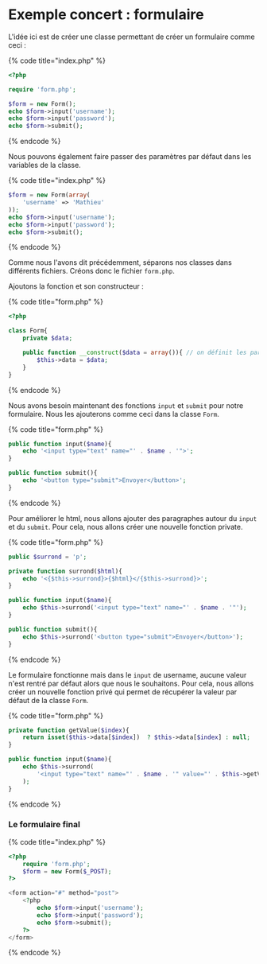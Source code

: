 # Exemple concert : formulaire

L'idée ici est de créer une classe permettant de créer un formulaire comme ceci :&#x20;

{% code title="index.php" %}
```php
<?php

require 'form.php';

$form = new Form();
echo $form->input('username');
echo $form->input('password');
echo $form->submit();
```
{% endcode %}

Nous pouvons également faire passer des paramètres par défaut dans les variables de la classe.

{% code title="index.php" %}
```php
$form = new Form(array(
    'username' => 'Mathieu'
));
echo $form->input('username');
echo $form->input('password');
echo $form->submit();
```
{% endcode %}

Comme nous l'avons dit précédemment, séparons nos classes dans différents fichiers. Créons donc le fichier `form.php`.

Ajoutons la fonction et son constructeur :&#x20;

{% code title="form.php" %}
```php
<?php

class Form{
    private $data;

    public function __construct($data = array()){ // on définit les paramètres vide par défaut
        $this->data = $data;
    }
}
```
{% endcode %}

Nous avons besoin maintenant des fonctions `input` et `submit` pour notre formulaire. Nous les ajouterons comme ceci dans la classe `Form`.

{% code title="form.php" %}
```php
public function input($name){
    echo '<input type="text" name="' . $name . '">';
}

public function submit(){
    echo '<button type="submit">Envoyer</button>';
}
```
{% endcode %}

Pour améliorer le html, nous allons ajouter des paragraphes autour du `input` et du `submit`. Pour cela, nous allons créer une nouvelle fonction private.

{% code title="form.php" %}
```php
public $surrond = 'p';

private function surrond($html){
    echo '<{$this->surrond}>{$html}</{$this->surrond}>';
}

public function input($name){
    echo $this->surrond('<input type="text" name="' . $name . '"');
}

public function submit(){
    echo $this->surrond('<button type="submit">Envoyer</button>');
}
```
{% endcode %}

Le formulaire fonctionne mais dans le `input` de username, aucune valeur n'est rentré par défaut alors que nous le souhaitons. Pour cela, nous allons créer un nouvelle fonction privé qui permet de récupérer la valeur par défaut de la classe `Form`.

{% code title="form.php" %}
```php
private function getValue($index){
    return isset($this->data[$index])  ? $this->data[$index] : null;
}

public function input($name){
    echo $this->surrond(
        '<input type="text" name="' . $name . '" value="' . $this->getValue($name) . '"'
    );
}
```
{% endcode %}

### Le formulaire final

{% code title="index.php" %}
```php
<?php
    require 'form.php';
    $form = new Form($_POST);
?>

<form action="#" method="post">
    <?php
        echo $form->input('username');
        echo $form->input('password');
        echo $form->submit();
    ?>
</form>
```
{% endcode %}
